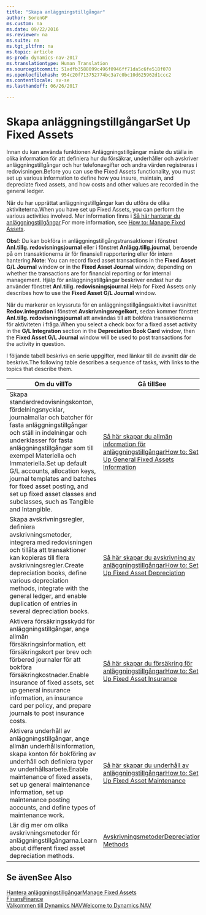 ```yaml
---
title: "Skapa anläggningstillgångar"
author: SorenGP
ms.custom: na
ms.date: 09/22/2016
ms.reviewer: na
ms.suite: na
ms.tgt_pltfrm: na
ms.topic: article
ms-prod: dynamics-nav-2017
ms.translationtype: Human Translation
ms.sourcegitcommit: 51adfb3588099c496f0946ff71da5c6fe518f070
ms.openlocfilehash: 954c20f713752774bc3a7c0bc10d625962d1ccc2
ms.contentlocale: sv-se
ms.lasthandoff: 06/26/2017

---
```


# <a name="set-up-fixed-assets"></a><span data-ttu-id="67aee-102">Skapa anläggningstillgångar</span><span class="sxs-lookup"><span data-stu-id="67aee-102">Set Up Fixed Assets</span></span>
<span data-ttu-id="67aee-103">Innan du kan använda funktionen Anläggningstillgångar måste du ställa in olika information för att definiera hur du försäkrar, underhåller och avskriver anläggningstillgångar och hur telefonavgifter och andra värden registreras i redovisningen.</span><span class="sxs-lookup"><span data-stu-id="67aee-103">Before you can use the Fixed Assets functionality, you must set up various information to define how you insure, maintain, and depreciate fixed assets, and how costs and other values are recorded in the general ledger.</span></span>

<span data-ttu-id="67aee-104">När du har upprättat anläggningstillgångar kan du utföra de olika aktiviteterna.</span><span class="sxs-lookup"><span data-stu-id="67aee-104">When you have set up Fixed Assets, you can perform the various activities involved.</span></span> <span data-ttu-id="67aee-105">Mer information finns i [Så här hanterar du anläggningstillgångar](fa-manage.md).</span><span class="sxs-lookup"><span data-stu-id="67aee-105">For more information, see [How to: Manage Fixed Assets](fa-manage.md).</span></span>

<span data-ttu-id="67aee-106">**Obs!**: Du kan bokföra in anläggningstillgångstransaktioner i fönstret **Anl.tillg. redovisningsjournal** eller i fönstret **Anlägg.tillg.journal**, beroende på om transaktionerna är för finansiell rapportering eller för intern hantering.</span><span class="sxs-lookup"><span data-stu-id="67aee-106">**Note**: You can record fixed asset transactions in the **Fixed Asset G/L Journal** window or in the **Fixed Asset Journal** window, depending on whether the transactions are for financial reporting or for internal management.</span></span> <span data-ttu-id="67aee-107">Hjälp för anläggningstillgångar beskriver endast hur du använder fönstret **Anl.tillg. redovisningsjournal**.</span><span class="sxs-lookup"><span data-stu-id="67aee-107">Help for Fixed Assets only describes how to use the **Fixed Asset G/L Journal** window.</span></span>

<span data-ttu-id="67aee-108">När du markerar en kryssruta för en anläggningstillgångsaktivitet i avsnittet **Redov.integration** i fönstret **Avskrivningsregelkort**, sedan kommer fönstret **Anl.tillg. redovisningsjournal** att användas till att bokföra transaktionerna för aktiviteten i fråga.</span><span class="sxs-lookup"><span data-stu-id="67aee-108">When you select a check box for a fixed asset activity in the **G/L Integration** section in the **Depreciation Book Card** window, then the **Fixed Asset G/L Journal** window will be used to post transactions for the activity in question.</span></span>

<span data-ttu-id="67aee-109">I följande tabell beskrivs en serie uppgifter, med länkar till de avsnitt där de beskrivs.</span><span class="sxs-lookup"><span data-stu-id="67aee-109">The following table describes a sequence of tasks, with links to the topics that describe them.</span></span>

| <span data-ttu-id="67aee-110">Om du vill</span><span class="sxs-lookup"><span data-stu-id="67aee-110">To</span></span> | <span data-ttu-id="67aee-111">Gå till</span><span class="sxs-lookup"><span data-stu-id="67aee-111">See</span></span> |  
|----|-----|  
|<span data-ttu-id="67aee-112">Skapa standardredovisningskonton, fördelningsnycklar, journalmallar och batcher för fasta anläggningstillgångar och ställ in indelningar och underklasser för fasta anläggningstillgångar som till exempel Materiella och Immateriella.</span><span class="sxs-lookup"><span data-stu-id="67aee-112">Set up default G/L accounts, allocation keys, journal templates and batches for fixed asset posting, and set up fixed asset classes and subclasses, such as Tangible and Intangible.</span></span>|[<span data-ttu-id="67aee-113">Så här skapar du allmän information för anläggningstillgångar</span><span class="sxs-lookup"><span data-stu-id="67aee-113">How to: Set Up General Fixed Assets Information</span></span>](fa-how-setup-general.md)|  
|<span data-ttu-id="67aee-114">Skapa avskrivningsregler, definiera avskrivningsmetoder, integrera med redovisningen och tillåta att transaktioner kan kopieras till flera avskrivningsregler.</span><span class="sxs-lookup"><span data-stu-id="67aee-114">Create depreciation books, define various depreciation methods, integrate with the general ledger, and enable duplication of entries in several depreciation books.</span></span>|[<span data-ttu-id="67aee-115">Så här skapar du avskrivning av anläggningstillgångar</span><span class="sxs-lookup"><span data-stu-id="67aee-115">How to: Set Up Fixed Asset Depreciation</span></span>](fa-how-setup-depreciation.md)|
|<span data-ttu-id="67aee-116">Aktivera försäkringsskydd för anläggningstillgångar, ange allmän försäkringsinformation, ett försäkringskort per brev och förbered journaler för att bokföra försäkringkostnader.</span><span class="sxs-lookup"><span data-stu-id="67aee-116">Enable insurance of fixed assets, set up general insurance information, an insurance card per policy, and prepare journals to post insurance costs.</span></span>|[<span data-ttu-id="67aee-117">Så här skapar du försäkring för anläggningstillgångar</span><span class="sxs-lookup"><span data-stu-id="67aee-117">How to: Set Up Fixed Asset Insurance</span></span>](fa-how-setup-insurance.md)|
|<span data-ttu-id="67aee-118">Aktivera underhåll av anläggningstillgångar, ange allmän underhållsinformation, skapa konton för bokföring av underhåll och definiera typer av underhållsarbete.</span><span class="sxs-lookup"><span data-stu-id="67aee-118">Enable maintenance of fixed assets, set up general maintenance information, set up maintenance posting accounts, and define types of maintenance work.</span></span>|[<span data-ttu-id="67aee-119">Så här skapar du underhåll av anläggningstillgångar</span><span class="sxs-lookup"><span data-stu-id="67aee-119">How to: Set Up Fixed Asset Maintenance</span></span>](fa-how-setup-maintenance.md)|
|<span data-ttu-id="67aee-120">Lär dig mer om olika avskrivningsmetoder för anläggningstillgångarna.</span><span class="sxs-lookup"><span data-stu-id="67aee-120">Learn about different fixed asset depreciation methods.</span></span>|[<span data-ttu-id="67aee-121">Avskrivningsmetoder</span><span class="sxs-lookup"><span data-stu-id="67aee-121">Depreciation Methods</span></span>](fa-depreciation-methods.md)|

## <a name="see-also"></a><span data-ttu-id="67aee-122">Se även</span><span class="sxs-lookup"><span data-stu-id="67aee-122">See Also</span></span>
[<span data-ttu-id="67aee-123">Hantera anläggningstillgångar</span><span class="sxs-lookup"><span data-stu-id="67aee-123">Manage Fixed Assets</span></span>](fa-manage.md)  
[<span data-ttu-id="67aee-124">Finans</span><span class="sxs-lookup"><span data-stu-id="67aee-124">Finance</span></span>](finance-setup.md)  
[<span data-ttu-id="67aee-125">Välkommen till Dynamics NAV</span><span class="sxs-lookup"><span data-stu-id="67aee-125">Welcome to Dynamics NAV</span></span>](across-get-started.md)

